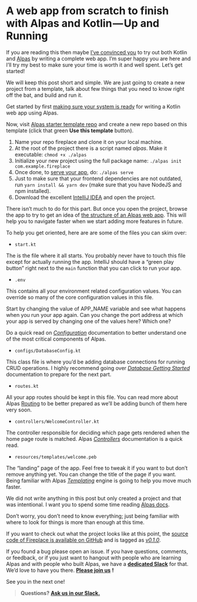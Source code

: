 # A web app from scratch to finish with Alpas and Kotlin — Up and Running

If you are reading this then maybe [I’ve convinced you](https://dev.to/ashokgelal/let-s-build-a-web-app-from-scratch-to-finish-with-alpas-and-kotlin-29eo) to try out both Kotlin and [Alpas](https://alpas.dev) by writing a complete web app. I’m super happy you are here and I’ll try my best to make sure your time is worth it and well spent. Let’s get started!

We will keep this post short and simple. We are just going to create a new project from a template, talk about few things that you need to know right off the bat, and build and run it.

Get started by first [making sure your system is ready](https://alpas.dev/docs/installation#system-requirements) for writing a Kotlin web app using Alpas.

Now, visit [Alpas starter template repo](https://github.com/alpas/starter) and create a new repo based on this template (click that green **Use this template**  button).

1. Name your repo fireplace and clone it on your local machine.
2. At the root of the project there is a script named _alpas_. Make it executable: `chmod +x ./alpas`
3. Initialize your new project using the full package name: `./alpas init com.example.fireplace`
4. Once done, to [serve your app](https://alpas.dev/docs/installation#serving-locally), do: `./alpas serve`
5. Just to make sure that your frontend dependencies are not outdated, run `yarn install && yarn dev` (make sure that you have NodeJS and npm installed).
6. Download the excellent [IntelliJ IDEA](https://www.jetbrains.com/idea/) and open the project.

There isn’t much to do for this part. But once you open the project, browse the app to try to get an idea of [the structure of an Alpas web app](https://alpas.dev/docs/project-structure). This will help you to navigate faster when we start adding more features in future.

To help you get oriented, here are are some of the files you can skim over:

- `start.kt`

The is the file where it all starts. You probably never have to touch this file except for actually running the app. IntelliJ should have a “green play button” right next to the `main` function that you can click to run your app.

- `.env`

This contains all your environment related configuration values. You can override so many of the core configuration values in this file.

Start by changing the value of APP\_NAME variable and see what happens when you run your app again. Can you change the port address at which your app is served by changing one of the values here? Which one?

Do a quick read on [_Configuration_](https://alpas.dev/docs/configuration) documentation to better understand one of the most critical components of Alpas.

- `configs/DatabaseConfig.kt`

This class file is where you’d be adding database connections for running CRUD operations. I highly recommend going over [_Database Getting Started_](https://alpas.dev/docs/database-getting-started) documentation to prepare for the next part.

- `routes.kt`

All your app routes should be kept in this file. You can read more about Alpas [Routing](https://alpas.dev/docs/routing) to be better prepared as we’ll be adding bunch of them here very soon.

- `controllers/WelcomeController.kt`

The controller responsible for deciding which page gets rendered when the home page route is matched. Alpas [_Controllers_](https://alpas.dev/docs/controllers) documentation is a quick read.

- `resources/templates/welcome.peb`

The “landing” page of the app. Feel free to tweak it if you want to but don’t remove anything yet. You can change the title of the page if you want. Being familiar with Alpas [_Templating_](https://alpas.dev/docs/pebble-templates) engine is going to help you move much faster.

We did not write anything in this post but only created a project and that was intentional. I want you to spend some time reading [Alpas docs](https://alpas.dev/docs).

Don’t worry, you don’t need to know everything; just being familiar with where to look for things is more than enough at this time.

If you want to check out what the project looks like at this point, the [source code of Fireplace is available on GitHub](https://github.com/alpas/fireplace/releases/tag/v0.1.0) and is tagged as [_v0.1.0_](https://github.com/alpas/fireplace/releases/tag/v0.1.0).

If you found a bug please open an issue. If you have questions, comments, or feedback, or if you just want to hangout with people who are learning Alpas and with people who built Alpas, we have a [**dedicated Slack**](https://join.slack.com/t/alpasdev/shared_invite/enQtODcwMjE1MzMxODQ3LTJjZWMzOWE5MzBlYzIzMWQ2MTcxN2M2YjU3MTQ5ZDE4NjBmYjY1YTljOGIwYmJmYWFlYjc4YTcwMDFmZDIzNDE) for that. We’d love to have you there. [**Please join us**](https://join.slack.com/t/alpasdev/shared_invite/enQtODcwMjE1MzMxODQ3LTJjZWMzOWE5MzBlYzIzMWQ2MTcxN2M2YjU3MTQ5ZDE4NjBmYjY1YTljOGIwYmJmYWFlYjc4YTcwMDFmZDIzNDE) **!**

See you in the next one!

> **Questions?** [**Ask us in our Slack.**](https://join.slack.com/t/alpasdev/shared_invite/enQtODcwMjE1MzMxODQ3LTJjZWMzOWE5MzBlYzIzMWQ2MTcxN2M2YjU3MTQ5ZDE4NjBmYjY1YTljOGIwYmJmYWFlYjc4YTcwMDFmZDIzNDE)
